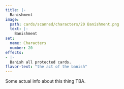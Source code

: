 ```yaml
---
title: |-
  Banishment
image: 
  path: cards/scanned/characters/20 Banishment.png
  text: |-
    Banishment
set:
  name: Characters
  number: 20
effects: 
- |-
  Banish all protected cards.
flavor-text: "the act of the banish"
---
```

Some actual info about this thing TBA.
